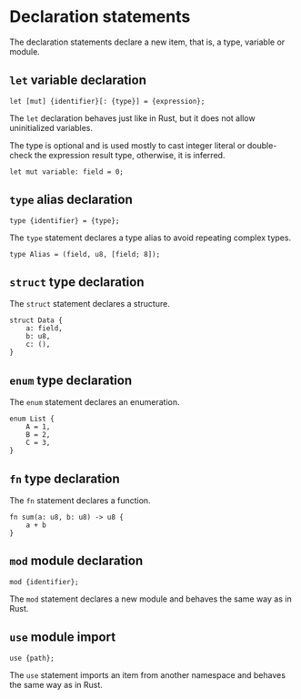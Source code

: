 # Declaration statements

The declaration statements declare a new item, that is, a type, variable or module.

## `let` variable declaration

`let [mut] {identifier}[: {type}] = {expression};`

The `let` declaration behaves just like in Rust, but it does not allow
uninitialized variables.

The type is optional and is used mostly to cast integer literal or double-check
the expression result type, otherwise, it is inferred.

```rust,no_run,noplaypen
let mut variable: field = 0;
```

## `type` alias declaration

`type {identifier} = {type};`

The `type` statement declares a type alias to avoid repeating complex types.

```rust,no_run,noplaypen
type Alias = (field, u8, [field; 8]);
```

## `struct` type declaration

The `struct` statement declares a structure.

```rust,no_run,noplaypen
struct Data {
    a: field,
    b: u8,
    c: (),
}
```

## `enum` type declaration

The `enum` statement declares an enumeration.

```rust,no_run,noplaypen
enum List {
    A = 1,
    B = 2,
    C = 3,
}
```

## `fn` type declaration

The `fn` statement declares a function.

```rust,no_run,noplaypen
fn sum(a: u8, b: u8) -> u8 {
    a + b
}
```

## `mod` module declaration

`mod {identifier};`

The `mod` statement declares a new module and behaves the same way as in Rust.

## `use` module import

`use {path};`

The `use` statement imports an item from another namespace and behaves the same
way as in Rust.
